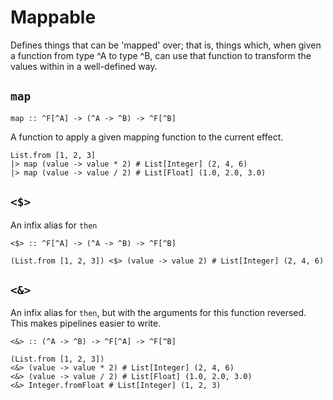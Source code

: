 # Mappable

Defines things that can be 'mapped' over; that is, things which, when given
a function from type ^A to type ^B, can use that function to transform the
values within in a well-defined way.

## `map`

```aml
map :: ^F[^A] -> (^A -> ^B) -> ^F[^B]
```

A function to apply a given mapping function to the current effect.

```aml
List.from [1, 2, 3]
|> map (value -> value * 2) # List[Integer] (2, 4, 6)
|> map (value -> value / 2) # List[Float] (1.0, 2.0, 3.0)
```

## `<$>`

An infix alias for `then`

```aml
<$> :: ^F[^A] -> (^A -> ^B) -> ^F[^B]
```

```aml
(List.from [1, 2, 3]) <$> (value -> value 2) # List[Integer] (2, 4, 6)
```

## `<&>`

An infix alias for `then`, but with the arguments for this function reversed.
This makes pipelines easier to write.

```aml
<&> :: (^A -> ^B) -> ^F[^A] -> ^F[^B]
```

```aml
(List.from [1, 2, 3])
<&> (value -> value * 2) # List[Integer] (2, 4, 6)
<&> (value -> value / 2) # List[Float] (1.0, 2.0, 3.0)
<&> Integer.fromFloat # List[Integer] (1, 2, 3)
```
